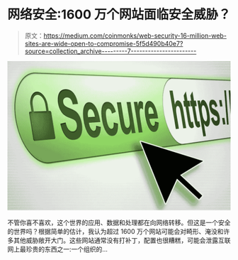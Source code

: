 # 网络安全:1600 万个网站面临安全威胁？

> 原文：<https://medium.com/coinmonks/web-security-16-million-web-sites-are-wide-open-to-compromise-5f5d490b40e7?source=collection_archive---------7----------------------->

![](img/e834ca78f4f3efd0a75e6fbaf17c3041.png)

不管你喜不喜欢，这个世界的应用、数据和处理都在向网络转移。但这是一个安全的世界吗？根据简单的估计，我认为超过 1600 万个网站可能会对畸形、淹没和许多其他威胁敞开大门。这些网站通常没有打补丁，配置也很糟糕，可能会泄露互联网上最珍贵的东西之一:一个组织的…